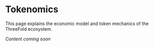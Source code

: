 # Tokenomics

This page explains the economic model and token mechanics of the ThreeFold ecosystem.

*Content coming soon*
